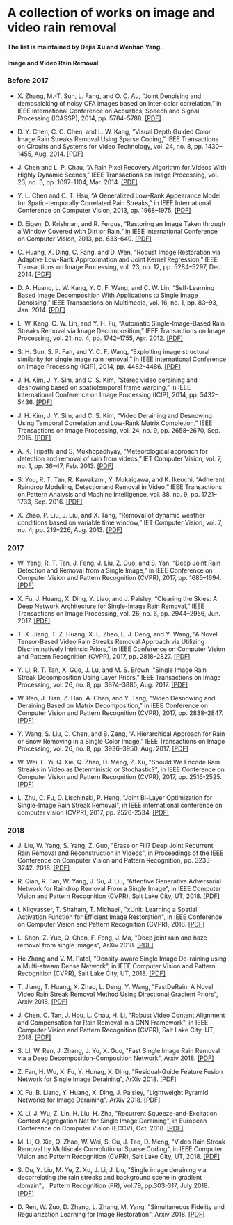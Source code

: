 # A collection of works on image and video rain removal

**The list is maintained by Dejia Xu and Wenhan Yang.**

#### Image and Video Rain Removal

### Before 2017

* X. Zhang, M.-T. Sun, L. Fang, and O. C. Au, “Joint Denoising and demosaicking of noisy CFA images based on inter-color correlation,” in IEEE International Conference on Acoustics, Speech and Signal Processing (ICASSP), 2014, pp. 5784–5788. [[PDF]](https://ieeexplore.ieee.org/stamp/stamp.jsp?arnumber=6854712)

* D. Y. Chen, C. C. Chen, and L. W. Kang, “Visual Depth Guided Color Image Rain Streaks Removal Using Sparse Coding,” IEEE Transactions on Circuits and Systems for Video Technology, vol. 24, no. 8, pp. 1430–1455, Aug. 2014. [[PDF]](https://ieeexplore.ieee.org/document/6748866/)

* J. Chen and L. P. Chau, “A Rain Pixel Recovery Algorithm for Videos With Highly Dynamic Scenes,” IEEE Transactions on Image Processing, vol. 23, no. 3, pp. 1097–1104, Mar. 2014. [[PDF]](http://www.ntu.edu.sg/home/elpchau/pdf/Dynamic%20Scene%20Rain%20Removal.pdf)

* Y. L. Chen and C. T. Hsu, “A Generalized Low-Rank Appearance Model for Spatio-temporally Correlated Rain Streaks,” in IEEE International Conference on Computer Vision, 2013, pp. 1968–1975. [[PDF]](https://www.cv-foundation.org/openaccess/content_iccv_2013/papers/Chen_A_Generalized_Low-Rank_2013_ICCV_paper.pdf)

* D. Eigen, D. Krishnan, and R. Fergus, “Restoring an Image Taken through a Window Covered with Dirt or Rain,” in IEEE International Conference on Computer Vision, 2013, pp. 633–640. [[PDF]](http://openaccess.thecvf.com/content_iccv_2013/papers/Eigen_Restoring_an_Image_2013_ICCV_paper.pdf)

* C. Huang, X. Ding, C. Fang, and D. Wen, “Robust Image Restoration via Adaptive Low-Rank Approximation and Joint Kernel Regression,” IEEE Transactions on Image Processing, vol. 23, no. 12, pp. 5284–5297, Dec. 2014. [[PDF]](https://ieeexplore.ieee.org/document/6933923/)

* D. A. Huang, L. W. Kang, Y. C. F. Wang, and C. W. Lin, “Self-Learning Based Image Decomposition With Applications to Single Image Denoising,” IEEE Transactions on Multimedia, vol. 16, no. 1, pp. 83–93, Jan. 2014. [[PDF]](https://ieeexplore.ieee.org/document/6623207/?tp=&arnumber=6623207)

* L. W. Kang, C. W. Lin, and Y. H. Fu, “Automatic Single-Image-Based Rain Streaks Removal via Image Decomposition,” IEEE Transactions on Image Processing, vol. 21, no. 4, pp. 1742–1755, Apr. 2012. [[PDF]](http://www.ee.nthu.edu.tw/cwlin/Rain_Removal/tip_rain_removal_2011.pdf)

* S. H. Sun, S. P. Fan, and Y. C. F. Wang, “Exploiting image structural similarity for single image rain removal,” in IEEE International Conference on Image Processing (ICIP), 2014, pp. 4482–4486. [[PDF]](http://mml.citi.sinica.edu.tw/papers/ICIP_2014_Sun.pdf)

* J. H. Kim, J. Y. Sim, and C. S. Kim, “Stereo video deraining and desnowing based on spatiotemporal frame warping,” in IEEE International Conference on Image Processing (ICIP), 2014, pp. 5432–5436. [[PDF]](https://ieeexplore.ieee.org/document/7026099/?arnumber=7026099)

* J. H. Kim, J. Y. Sim, and C. S. Kim, “Video Deraining and Desnowing Using Temporal Correlation and Low-Rank Matrix Completion,” IEEE Transactions on Image Processing, vol. 24, no. 9, pp. 2658–2670, Sep. 2015. [[PDF]](https://ieeexplore.ieee.org/document/7101234/)

* A. K. Tripathi and S. Mukhopadhyay, “Meteorological approach for detection and removal of rain from videos,” IET Computer Vision, vol. 7, no. 1, pp. 36–47, Feb. 2013. [[PDF]](https://ieeexplore.ieee.org/document/6518024/)

* S. You, R. T. Tan, R. Kawakami, Y. Mukaigawa, and K. Ikeuchi, “Adherent Raindrop Modeling, Detectionand Removal in Video,” IEEE Transactions on Pattern Analysis and Machine Intelligence, vol. 38, no. 9, pp. 1721–1733, Sep. 2016. [[PDF]](https://ieeexplore.ieee.org/document/7299675/)

* X. Zhao, P. Liu, J. Liu, and X. Tang, “Removal of dynamic weather conditions based on variable time window,” IET Computer Vision, vol. 7, no. 4, pp. 219–226, Aug. 2013. [[PDF]](https://ieeexplore.ieee.org/document/6553647/)


### 2017

* W. Yang, R. T. Tan, J. Feng, J. Liu, Z. Guo, and S. Yan, “Deep Joint Rain Detection and Removal from a Single Image,” in IEEE Conference on Computer Vision and Pattern Recognition (CVPR), 2017, pp. 1685–1694. [[PDF]](http://openaccess.thecvf.com/content_cvpr_2017/papers/Yang_Deep_Joint_Rain_CVPR_2017_paper.pdf)

* X. Fu, J. Huang, X. Ding, Y. Liao, and J. Paisley, “Clearing the Skies: A Deep Network Architecture for Single-Image Rain Removal,” IEEE Transactions on Image Processing, vol. 26, no. 6, pp. 2944–2956, Jun. 2017. [[PDF]](http://ieeexplore.ieee.org/stamp/stamp.jsp?arnumber=7893758)

* T. X. Jiang, T. Z. Huang, X. L. Zhao, L. J. Deng, and Y. Wang, “A Novel Tensor-Based Video Rain Streaks Removal Approach via Utilizing Discriminatively Intrinsic Priors,” in IEEE Conference on Computer Vision and Pattern Recognition (CVPR), 2017, pp. 2818–2827. [[PDF]](http://ieeexplore.ieee.org/document/8099784/)

* Y. Li, R. T. Tan, X. Guo, J. Lu, and M. S. Brown, “Single Image Rain Streak Decomposition Using Layer Priors,” IEEE Transactions on Image Processing, vol. 26, no. 8, pp. 3874–3885, Aug. 2017. [[PDF]](https://ieeexplore.ieee.org/document/7934436/)

* W. Ren, J. Tian, Z. Han, A. Chan, and Y. Tang, “Video Desnowing and Deraining Based on Matrix Decomposition,” in IEEE Conference on Computer Vision and Pattern Recognition (CVPR), 2017, pp. 2838–2847. [[PDF]](http://openaccess.thecvf.com/content_cvpr_2017/papers/Ren_Video_Desnowing_and_CVPR_2017_paper.pdf)

* Y. Wang, S. Liu, C. Chen, and B. Zeng, “A Hierarchical Approach for Rain or Snow Removing in a Single Color Image,” IEEE Transactions on Image Processing, vol. 26, no. 8, pp. 3936–3950, Aug. 2017. [[PDF]](https://ieeexplore.ieee.org/document/7934435/)

* W. Wei, L. Yi, Q. Xie, Q. Zhao, D. Meng, Z. Xu, "Should We Encode Rain Streaks in Video as Deterministic or Stochastic?", in IEEE Conference on Computer Vision and Pattern Recognition (CVPR), 2017, pp. 2516-2525. [[PDF]](https://ieeexplore.ieee.org/document/8237537/)

* L. Zhu, C. Fu, D. Lischinski, P. Heng, "Joint Bi-Layer Optimization for Single-Image Rain Streak Removal", in IEEE international conference on computer vision (CVPR), 2017, pp. 2526-2534. [[PDF]](http://openaccess.thecvf.com/content_ICCV_2017/papers/Zhu_Joint_Bi-Layer_Optimization_ICCV_2017_paper.pdf)


### 2018

* J. Liu, W. Yang, S. Yang, Z. Guo, "Erase or Fill? Deep Joint Recurrent Rain Removal and Reconstruction in Videos", in Proceedings of the IEEE Conference on Computer Vision and Pattern Recognition, pp. 3233-3242. 2018. [[PDF]](http://www.icst.pku.edu.cn/F/course/icb/Pub%20Files/2018/ywh_cvpr18.pdf)

* R. Qian, R. Tan, W. Yang, J. Su, J. Liu, "Attentive Generative Adversarial Network for Raindrop Removal From a Single Image", in IEEE Computer Vision and Pattern Recognition (CVPR), Salt Lake City, UT, 2018. [[PDF]](http://www.icst.pku.edu.cn/F/course/icb/Pub%20Files/2018/qr_cvpr18.pdf)

* I. Kligvasser, T. Shaham, T. Michaeli, "xUnit: Learning a Spatial Activation Function for Efficient Image Restoration", in IEEE Conference on Computer Vision and Pattern Recognition (CVPR), 2018. [[PDF]](http://openaccess.thecvf.com/content_cvpr_2018/papers/Kligvasser_xUnit_Learning_a_CVPR_2018_paper.pdf)

* L. Shen, Z. Yue, Q. Chen, F. Feng, J. Ma, "Deep joint rain and haze removal from single images", ArXiv 2018. [[PDF]](https://arxiv.org/pdf/1801.06769.pdf)

* He Zhang and V. M. Patel, "Density-aware Single Image De-raining using a Multi-stream Dense Network", in IEEE Computer Vision and Pattern Recognition (CVPR), Salt Lake City, UT, 2018. [[PDF]](https://arxiv.org/pdf/1802.07412.pdf)

* T. Jiang, T. Huang, X. Zhao, L. Deng, Y. Wang, "FastDeRain: A Novel Video Rain Streak Removal Method Using Directional Gradient Priors", Arxiv 2018. [[PDF]](https://arxiv.org/pdf/1803.07487.pdf)

* J. Chen, C. Tan, J. Hou, L. Chau, H. Li, "Robust Video Content Alignment and Compensation for Rain Removal in a CNN Framework", in IEEE Computer Vision and Pattern Recognition (CVPR), Salt Lake City, UT, 2018. [[PDF]](https://arxiv.org/pdf/1803.10433v1.pdf)

* S. LI, W. Ren, J. Zhang, J. Yu, X. Guo, "Fast Single Image Rain Removal via a Deep Decomposition-Composition Network", Arxiv 2018. [[PDF]](https://arxiv.org/pdf/1804.02688.pdf)

* Z. Fan, H. Wu, X. Fu, Y. Hunag, X. Ding, "Residual-Guide Feature Fusion Network for Single Image Deraining", ArXiv 2018. [[PDF]](http://export.arxiv.org/pdf/1804.07493)

* X. Fu, B. Liang, Y. Huang, X. Ding, J. Paisley, "Lightweight Pyramid Networks for Image Deraining". ArXiv 2018. [[PDF]](https://arxiv.org/pdf/1805.06173.pdf)

* X. Li, J. Wu, Z. Lin, H. Liu, H. Zha, "Recurrent Squeeze-and-Excitation Context Aggregation Net for Single Image Deraining", in European Conference on Computer Vision (ECCV), Oct. 2018. [[PDF]](https://export.arxiv.org/pdf/1807.05698)

* M. Li, Q. Xie, Q. Zhao, W. Wei, S. Gu, J. Tao, D. Meng, "Video Rain Streak Removal by Multiscale Convolutional Sparse Coding", in IEEE Computer Vision and Pattern Recognition (CVPR), Salt Lake City, UT, 2018. [[PDF]](http://openaccess.thecvf.com/content_cvpr_2018/papers/Li_Video_Rain_Streak_CVPR_2018_paper.pdf)

* S. Du, Y. Liu, M. Ye, Z. Xu, J. Li, J. Liu, "Single image deraining via decorrelating the rain streaks and background scene in gradient domain"， Pattern Recognition (PR), Vol.79, pp.303-317, July 2018. [[PDF]]()

* D. Ren, W. Zuo, D. Zhang, L. Zhang, M. Yang, "Simultaneous Fidelity and Regularization Learning for Image Restoration", Arxiv 2018. [[PDF]](https://arxiv.org/pdf/1804.04522.pdf)
